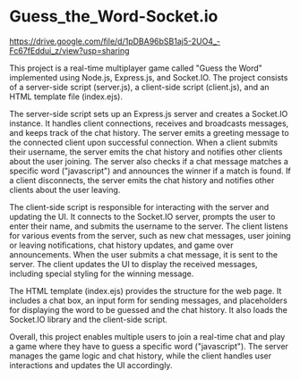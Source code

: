 # Guess_the_Word-Socket.io

https://drive.google.com/file/d/1pDBA96bSB1aj5-2UO4_-Fc67fEddui_z/view?usp=sharing

This project is a real-time multiplayer game called "Guess the Word" implemented using Node.js, Express.js, and Socket.IO. The project consists of a server-side script (server.js), a client-side script (client.js), and an HTML template file (index.ejs).

The server-side script sets up an Express.js server and creates a Socket.IO instance. It handles client connections, receives and broadcasts messages, and keeps track of the chat history. The server emits a greeting message to the connected client upon successful connection. When a client submits their username, the server emits the chat history and notifies other clients about the user joining. The server also checks if a chat message matches a specific word ("javascript") and announces the winner if a match is found. If a client disconnects, the server emits the chat history and notifies other clients about the user leaving.

The client-side script is responsible for interacting with the server and updating the UI. It connects to the Socket.IO server, prompts the user to enter their name, and submits the username to the server. The client listens for various events from the server, such as new chat messages, user joining or leaving notifications, chat history updates, and game over announcements. When the user submits a chat message, it is sent to the server. The client updates the UI to display the received messages, including special styling for the winning message.

The HTML template (index.ejs) provides the structure for the web page. It includes a chat box, an input form for sending messages, and placeholders for displaying the word to be guessed and the chat history. It also loads the Socket.IO library and the client-side script.

Overall, this project enables multiple users to join a real-time chat and play a game where they have to guess a specific word ("javascript"). The server manages the game logic and chat history, while the client handles user interactions and updates the UI accordingly.
